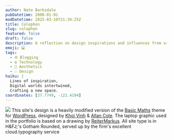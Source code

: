 ```yaml
---
author: Nate Barksdale
pubDatetime: 2000-01-01
modDatetime: 2025-03-10T21:39:25Z
title: Colophon
slug: colophon
featured: false
draft: false
description: A reflection on design inspirations and influences from various creators in the digital space.
emoji: 💻
tags:
  - 🌐 Blogging
  - ⚙️ Technology
  - 🎨 Aesthetics
  - 💡 Design
haiku: |
  Lines of inspiration,  
  Digital worlds intertwined,  
  Crafting a new space.
coordinates: [37.7749, -122.4194]
---
```


![](@assets/images/colophon_mac_530.jpg) This site's design is a heavily modified version of the [Basic Maths](https://www.google.com/search?q=%22Basic%20Maths%22%20basicmaths.subtraction.com) theme for [WordPress](http://wordpress.org), designed by [Khoi Vinh](http://web.archive.org/web/20250209103353/https://www.subtraction.com/) & [Allan Cole](http://web.archive.org/web/20130715013657/http://fthrwght.com:80/). The laptop graphic used in the portfolio is based on a drawing by [ReiterMarkus](http://reitermarkus.deviantart.com/). All site type is in H&FJ;'s Gotham Rounded, served up by the firm's excellent cloud.typography service
